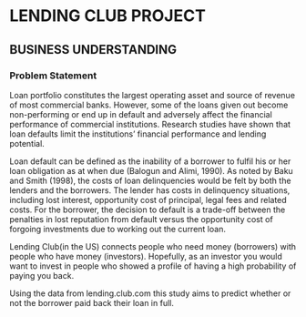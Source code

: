# LENDING CLUB PROJECT

## BUSINESS UNDERSTANDING

### Problem Statement
Loan portfolio constitutes the largest operating asset and source of revenue of most commercial banks. However, some of the loans given out become non-performing or end up in default and adversely affect the financial performance of commercial institutions. Research studies have shown that loan defaults limit the institutions’ financial performance and lending potential.

Loan default can be defined as the inability of a borrower to fulfil his or her loan obligation as at when due (Balogun and Alimi, 1990). As noted by Baku and Smith (1998), the costs of loan delinquencies would be felt by both the lenders and the borrowers. The lender has costs in delinquency situations, including lost interest, opportunity cost of principal, legal fees and related costs. For the borrower, the decision to default is a trade-off between the penalties in lost reputation from default versus the opportunity cost of forgoing investments due to working out the current loan.

Lending Club(in the US) connects people who need money (borrowers) with people who have money (investors). Hopefully, as an investor you would want to invest in people who showed a profile of having a high probability of paying you back.

Using the data from lending.club.com this study aims to predict whether or not the borrower paid back their loan in full.

